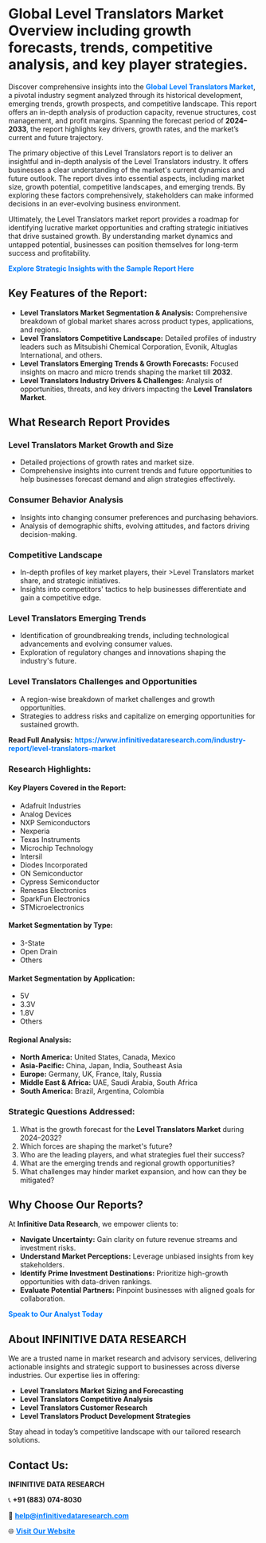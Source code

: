 <h1>Global Level Translators Market Overview including growth forecasts, trends, competitive analysis, and key player strategies.</h1>
<p>
Discover comprehensive insights into the 
<a href="https://www.infinitivedataresearch.com/industry-report/level-translators-market" rel="dofollow" style="color: #007BFF; text-decoration: none;"><strong>Global Level Translators Market</strong></a>, a pivotal industry segment analyzed through its historical development, emerging trends, growth prospects, and competitive landscape. This report offers an in-depth analysis of production capacity, revenue structures, cost management, and profit margins. Spanning the forecast period of <strong>2024–2033</strong>, the report highlights key drivers, growth rates, and the market’s current and future trajectory.
</p>
<p>
The primary objective of this Level Translators report is to deliver an insightful and in-depth analysis of the Level Translators industry. It offers businesses a clear understanding of the market's current dynamics and future outlook. The report dives into essential aspects, including market size, growth potential, competitive landscapes, and emerging trends. By exploring these factors comprehensively, stakeholders can make informed decisions in an ever-evolving business environment.
</p>
<p>
Ultimately, the Level Translators market report provides a roadmap for identifying lucrative market opportunities and crafting strategic initiatives that drive sustained growth. By understanding market dynamics and untapped potential, businesses can position themselves for long-term success and profitability.
</p>
<p>
<a href="https://www.infinitivedataresearch.com/request-sample/reportId=106416" style="color: #007BFF; text-decoration: none;"><strong>Explore Strategic Insights with the Sample Report Here</strong></a>
</p>

<h2>Key Features of the Report:</h2>
<ul>
<li><strong>Level Translators Market Segmentation & Analysis:</strong> Comprehensive breakdown of global market shares across product types, applications, and regions.</li>
<li><strong>Level Translators Competitive Landscape:</strong> Detailed profiles of industry leaders such as Mitsubishi Chemical Corporation, Evonik, Altuglas International, and others.</li>
<li><strong>Level Translators Emerging Trends & Growth Forecasts:</strong> Focused insights on macro and micro trends shaping the market till <strong>2032</strong>.</li>
<li><strong>Level Translators Industry Drivers & Challenges:</strong> Analysis of opportunities, threats, and key drivers impacting the <strong>Level Translators Market</strong>.</li>
</ul>

<h2>What Research Report Provides</h2>
<h3>Level Translators Market Growth and Size</h3>
<ul>
<li>Detailed projections of growth rates and market size.</li>
<li>Comprehensive insights into current trends and future opportunities to help businesses forecast demand and align strategies effectively.</li>
</ul>

<h3>Consumer Behavior Analysis</h3>
<ul>
<li>Insights into changing consumer preferences and purchasing behaviors.</li>
<li>Analysis of demographic shifts, evolving attitudes, and factors driving decision-making.</li>
</ul>

<h3>Competitive Landscape</h3>
<ul>
<li>In-depth profiles of key market players, their >Level Translators market share, and strategic initiatives.</li>
<li>Insights into competitors' tactics to help businesses differentiate and gain a competitive edge.</li>
</ul>

<h3>Level Translators Emerging Trends</h3>
<ul>
<li>Identification of groundbreaking trends, including technological advancements and evolving consumer values.</li>
<li>Exploration of regulatory changes and innovations shaping the industry's future.</li>
</ul>

<h3>Level Translators Challenges and Opportunities</h3>
<ul>
<li>A region-wise breakdown of market challenges and growth opportunities.</li>
<li>Strategies to address risks and capitalize on emerging opportunities for sustained growth.</li>
</ul>
<p><strong>Read Full Analysis:</strong> <a href="https://www.infinitivedataresearch.com/industry-report/level-translators-market" rel="dofollow" style="color: #007BFF; text-decoration: none;"><strong>https://www.infinitivedataresearch.com/industry-report/level-translators-market</strong></a></p>
<h3>Research Highlights:</h3>
<h4>Key Players Covered in the Report:</h4>
<ul><li>Adafruit Industries</li><li>Analog Devices</li><li>NXP Semiconductors</li><li>Nexperia</li><li>Texas Instruments</li><li>Microchip Technology</li><li>Intersil</li><li>Diodes Incorporated</li><li>ON Semiconductor</li><li>Cypress Semiconductor</li><li>Renesas Electronics</li><li>SparkFun Electronics</li><li>STMicroelectronics</li></ul>
<h4>Market Segmentation by Type:</h4>
<ul><li>3-State</li><li>Open Drain</li><li>Others</li></ul>
<h4>Market Segmentation by Application:</h4>
<ul><li>5V</li><li>3.3V</li><li>1.8V</li><li>Others</li></ul>

<h4>Regional Analysis:</h4>
<ul>
<li><strong>North America:</strong> United States, Canada, Mexico</li>
<li><strong>Asia-Pacific:</strong> China, Japan, India, Southeast Asia</li>
<li><strong>Europe:</strong> Germany, UK, France, Italy, Russia</li>
<li><strong>Middle East & Africa:</strong> UAE, Saudi Arabia, South Africa</li>
<li><strong>South America:</strong> Brazil, Argentina, Colombia</li>
</ul>

<h3>Strategic Questions Addressed:</h3>
<ol>
<li>What is the growth forecast for the <strong>Level Translators Market</strong> during 2024–2032?</li>
<li>Which forces are shaping the market's future?</li>
<li>Who are the leading players, and what strategies fuel their success?</li>
<li>What are the emerging trends and regional growth opportunities?</li>
<li>What challenges may hinder market expansion, and how can they be mitigated?</li>
</ol>

<h2>Why Choose Our Reports?</h2>
<p>At <strong>Infinitive Data Research</strong>, we empower clients to:</p>
<ul>
<li><strong>Navigate Uncertainty:</strong> Gain clarity on future revenue streams and investment risks.</li>
<li><strong>Understand Market Perceptions:</strong> Leverage unbiased insights from key stakeholders.</li>
<li><strong>Identify Prime Investment Destinations:</strong> Prioritize high-growth opportunities with data-driven rankings.</li>
<li><strong>Evaluate Potential Partners:</strong> Pinpoint businesses with aligned goals for collaboration.</li>
</ul>
<p><a href="https://www.infinitivedataresearch.com/industry-report/level-translators-market" rel="dofollow" style="color: #007BFF; text-decoration: none;"><strong>Speak to Our Analyst Today</strong></a></p>

<h2>About INFINITIVE DATA RESEARCH</h2>
<p>We are a trusted name in market research and advisory services, delivering actionable insights and strategic support to businesses across diverse industries. Our expertise lies in offering:</p>
<ul>
<li><strong>Level Translators Market Sizing and Forecasting</strong></li>
<li><strong>Level Translators Competitive Analysis</strong></li>
<li><strong>Level Translators Customer Research</strong></li>
<li><strong>Level Translators Product Development Strategies</strong></li>
</ul>
<p>Stay ahead in today’s competitive landscape with our tailored research solutions.</p>

<h2>Contact Us:</h2>
<p><strong>INFINITIVE DATA RESEARCH</strong></p>
<p>📞 <strong>+91 (883) 074-8030</strong></p>
<p>📧 <strong><a href="mailto:help@infinitivedataresearch.com" style="color: #007BFF;">help@infinitivedataresearch.com</a></strong></p>
<p>🌐 <strong><a href="https://www.infinitivedataresearch.com" rel="dofollow" style="color: #007BFF;">Visit Our Website</a></strong></p>